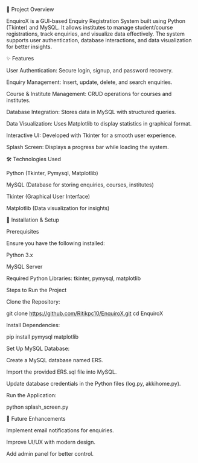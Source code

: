 📌 Project Overview

EnquiroX is a GUI-based Enquiry Registration System built using Python (Tkinter) and MySQL. It allows institutes to manage student/course registrations, track enquiries, and visualize data effectively. The system supports user authentication, database interactions, and data visualization for better insights.

✨ Features

User Authentication: Secure login, signup, and password recovery.

Enquiry Management: Insert, update, delete, and search enquiries.

Course & Institute Management: CRUD operations for courses and institutes.

Database Integration: Stores data in MySQL with structured queries.

Data Visualization: Uses Matplotlib to display statistics in graphical format.

Interactive UI: Developed with Tkinter for a smooth user experience.

Splash Screen: Displays a progress bar while loading the system.

🛠️ Technologies Used

Python (Tkinter, Pymysql, Matplotlib)

MySQL (Database for storing enquiries, courses, institutes)

Tkinter (Graphical User Interface)

Matplotlib (Data visualization for insights)

🚀 Installation & Setup

Prerequisites

Ensure you have the following installed:

Python 3.x

MySQL Server

Required Python Libraries: tkinter, pymysql, matplotlib

Steps to Run the Project

Clone the Repository:

git clone https://github.com/Ritikpc10/EnquiroX.git
cd EnquiroX

Install Dependencies:

pip install pymysql matplotlib

Set Up MySQL Database:

Create a MySQL database named ERS.

Import the provided ERS.sql file into MySQL.

Update database credentials in the Python files (log.py, akkihome.py).

Run the Application:

python splash_screen.py

📌 Future Enhancements

Implement email notifications for enquiries.

Improve UI/UX with modern design.

Add admin panel for better control.


